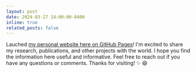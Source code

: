 ```yaml
---
layout: post
date: 2024-03-27 14:00:00-0400
inline: true
related_posts: false
---
```


Lauched <a href='#'>my personal website here on GitHub Pages</a>! I'm excited to share my research, publications, and other projects with the world. I hope you find the information here useful and informative. Feel free to reach out if you have any questions or comments. Thanks for visiting! :sparkles: :smile:
